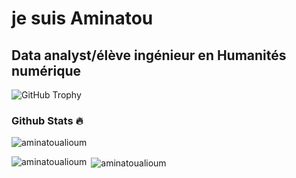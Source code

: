 # je suis Aminatou
## Data analyst/élève ingénieur en Humanités numérique 

<img src="https://github-profile-trophy.vercel.app/?username=aminatoualioum&row=1&theme=darkhub&margin-w=15&no-bg=true" alt="GitHub Trophy">

### Github Stats 🔥

<p><img align="center" src="https://github-readme-streak-stats.herokuapp.com?user=aminatoualioum&theme=radical&date_format=j%20M%5B%20Y%5D&sideLabels=DDB225" alt="aminatoualioum" /></p>
<p><img align="left" src="https://github-readme-stats.vercel.app/api/top-langs?username=aminatoualioum&show_icons=true&locale=en&layout=compact&theme=cobalt" alt="aminatoualioum" /></p>
<p>&nbsp;<img align="center" src="https://github-readme-stats.vercel.app/api?username=aminatoualioum&show_icons=true&locale=en&theme=tokyonight" alt="aminatoualioum" /></p>
